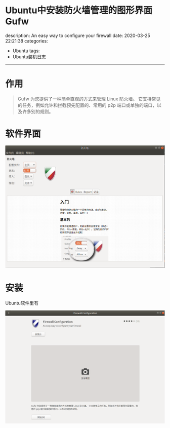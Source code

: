 #   Ubuntu中安装防火墙管理的图形界面Gufw
description: An easy way to configure your firewall
date: 2020-03-25 22:21:38
categories:
- Ubuntu
tags:
- Ubuntu装机日志
---
#   作用
>   Gufw 为您提供了一种简单直观的方式来管理 Linux 防火墙。 它支持常见的任务，例如允许和拦截预先配置的、常用的 p2p 端口或单独的端口，以及许多别的规则。

#   软件界面

![](../images/2020/03/20200325013.png)



#   安装
Ubuntu软件里有

![](../images/2020/03/20200325012.png)

